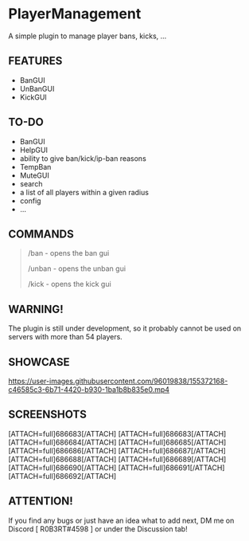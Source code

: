 # PlayerManagement
A simple plugin to manage player bans, kicks, ...

## FEATURES

- BanGUI
- UnBanGUI
- KickGUI

## TO-DO

- BanGUI
- HelpGUI
- ability to give ban/kick/ip-ban reasons
- TempBan
- MuteGUI
- search
- a list of all players within a given radius
- config
- ...

## COMMANDS

> /ban - opens the ban gui
> 
> /unban - opens the unban gui
> 
> /kick - opens the kick gui

## WARNING!

The plugin is still under development, so it probably cannot be used on servers with more than 54 players.

## SHOWCASE

https://user-images.githubusercontent.com/96019838/155372168-c46585c3-6b71-4420-b930-1ba1b8b835e0.mp4

## SCREENSHOTS

[ATTACH=full]686683[/ATTACH] [ATTACH=full]686683[/ATTACH] [ATTACH=full]686684[/ATTACH] [ATTACH=full]686685[/ATTACH] [ATTACH=full]686686[/ATTACH] [ATTACH=full]686687[/ATTACH] [ATTACH=full]686688[/ATTACH] [ATTACH=full]686689[/ATTACH] [ATTACH=full]686690[/ATTACH] [ATTACH=full]686691[/ATTACH] [ATTACH=full]686692[/ATTACH]

## ATTENTION!

If you find any bugs or just have an idea what to add next, DM me on Discord [ R0B3RT#4598 ] or under the Discussion tab!
